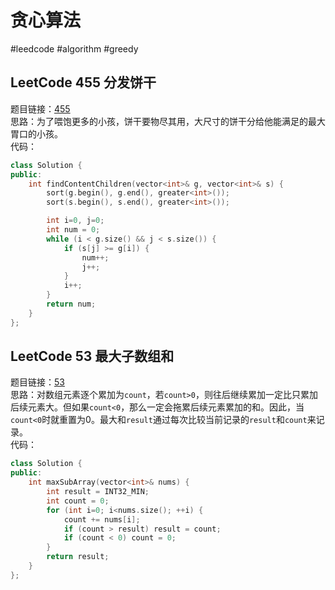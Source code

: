 # 贪心算法
#leedcode #algorithm #greedy
## LeetCode 455 分发饼干
题目链接：[455](https://leetcode.cn/problems/assign-cookies/)  
思路：为了喂饱更多的小孩，饼干要物尽其用，大尺寸的饼干分给他能满足的最大胃口的小孩。  
代码：
```cpp
class Solution {
public:
    int findContentChildren(vector<int>& g, vector<int>& s) {
        sort(g.begin(), g.end(), greater<int>());
        sort(s.begin(), s.end(), greater<int>());

        int i=0, j=0;
        int num = 0;
        while (i < g.size() && j < s.size()) {
            if (s[j] >= g[i]) {
                num++;
                j++;
            }
            i++;
        }
        return num;
    }
};
```
## LeetCode 53 最大子数组和
题目链接：[53](https://leetcode.cn/problems/maximum-subarray/)  
思路：对数组元素逐个累加为`count`，若`count>0`，则往后继续累加一定比只累加后续元素大。但如果`count<0`，那么一定会拖累后续元素累加的和。因此，当 `count<0`时就重置为0。最大和`result`通过每次比较当前记录的`result`和`count`来记录。  
代码：
```cpp
class Solution {
public:
    int maxSubArray(vector<int>& nums) {
        int result = INT32_MIN;
        int count = 0;
        for (int i=0; i<nums.size(); ++i) {
            count += nums[i];
            if (count > result) result = count;
            if (count < 0) count = 0;
        }
        return result;
    }
};
```